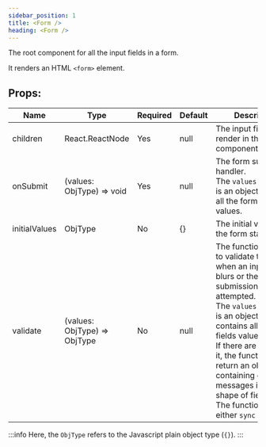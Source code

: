 ```yaml
---
sidebar_position: 1
title: <Form />
heading: <Form />
---
```


The root component for all the input fields in a form.

It renders an HTML `<form>` element.

## Props:

| Name          | Type                          | Required | Default | Description                                                                                                                                                                                                                                                                                                                                                              |
| ------------- | ----------------------------- | -------- | ------- | ------------------------------------------------------------------------------------------------------------------------------------------------------------------------------------------------------------------------------------------------------------------------------------------------------------------------------------------------------------------------ |
| children      | React.ReactNode               | Yes      | null    | The input fields to render in the form component.                                                                                                                                                                                                                                                                                                                        |
| onSubmit      | (values: ObjType) => void     | Yes      | null    | The form submit handler. <br /> The `values` parameter is an object contains all the form fields values.                                                                                                                                                                                                                                                                 |
| initialValues | ObjType                       | No       | {}      | The initial values for the form state.                                                                                                                                                                                                                                                                                                                                   |
| validate      | (values: ObjType) => ObjType | No       | null    | The function is used to validate the form when an input field blurs or the form submission is attempted. <br /> The `values` parameter is an object that contains all the form fields values. <br /> If there are errors in it, the function must return an object containing error messages in the shape of fields. <br /> The function can be either `sync` or `async` |


:::info
Here, the `ObjType` refers to the Javascript plain object type (`{}`).
:::